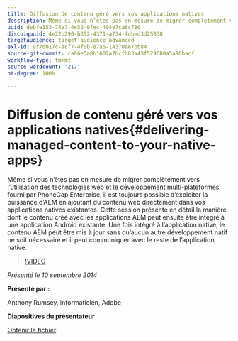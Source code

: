 ```yaml
---
title: Diffusion de contenu géré vers vos applications natives
description: Même si vous n’êtes pas en mesure de migrer complètement vers l’utilisation des technologies web et le développement multi-plateformes fourni par PhoneGap Enterprise, il est toujours possible d’exploiter la puissance d’AEM en ajoutant du contenu web directement dans vos applications natives existantes. Cette session présente en détail la manière dont le contenu créé avec les applications AEM peut ensuite être intégré à une application Android existante. Une fois intégré à l’application native, le contenu AEM peut être mis à jour sans qu’aucun autre développement natif ne soit nécessaire et il peut communiquer avec le reste de l’application native.
uuid: debfe153-74e7-4e52-9fec-494e7ca6c780
discoiquuid: 4e22b290-b352-4371-a734-fdbed3d25838
targetaudience: target-audience advanced
exl-id: 9f7d017c-acf7-4f0b-87a5-14370ae7bb84
source-git-commit: ca06e5a8b1602a7bcfb83a43f529680a5a96bacf
workflow-type: tm+mt
source-wordcount: '217'
ht-degree: 100%

---
```


# Diffusion de contenu géré vers vos applications natives{#delivering-managed-content-to-your-native-apps}

Même si vous n’êtes pas en mesure de migrer complètement vers l’utilisation des technologies web et le développement multi-plateformes fourni par PhoneGap Enterprise, il est toujours possible d’exploiter la puissance d’AEM en ajoutant du contenu web directement dans vos applications natives existantes. Cette session présente en détail la manière dont le contenu créé avec les applications AEM peut ensuite être intégré à une application Android existante. Une fois intégré à l’application native, le contenu AEM peut être mis à jour sans qu’aucun autre développement natif ne soit nécessaire et il peut communiquer avec le reste de l’application native.

>[!VIDEO](https://video.tv.adobe.com/v/19467/?quality=9)

*Présenté le 10 septembre 2014*

**Présenté par :**

Anthony Rumsey, informaticien, Adobe

**Diapositives du présentateur**

[Obtenir le fichier](assets/9-10-2014-delivering-managed-content-to-your-native-apps.pdf)
<!--
[Get back to the Overview](https://helpx.adobe.com/experience-manager/kt/eseminars/gems/aem-index.html)
-->
